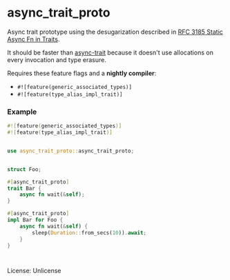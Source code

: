 # async_trait_proto

Async trait prototype using the desugarization described in [RFC 3185 Static Async Fn in Traits](https://rust-lang.github.io/rfcs/3185-static-async-fn-in-trait.html#equivalent-desugaring).

It should be faster than [async-trait](https://crates.io/crates/async-trait) because it doesn't use allocations on every invocation and type erasure.

Requires these feature flags and a **nightly compiler**:
- `#![feature(generic_associated_types)]`
- `#![feature(type_alias_impl_trait)]`

### Example
```rust
#![feature(generic_associated_types)]
#![feature(type_alias_impl_trait)]


use async_trait_proto::async_trait_proto;


struct Foo;

#[async_trait_proto]
trait Bar {
    async fn wait(&self);
}

#[async_trait_proto]
impl Bar for Foo {
    async fn wait(&self) {
        sleep(Duration::from_secs(10)).await;
    }
}




```

License: Unlicense
